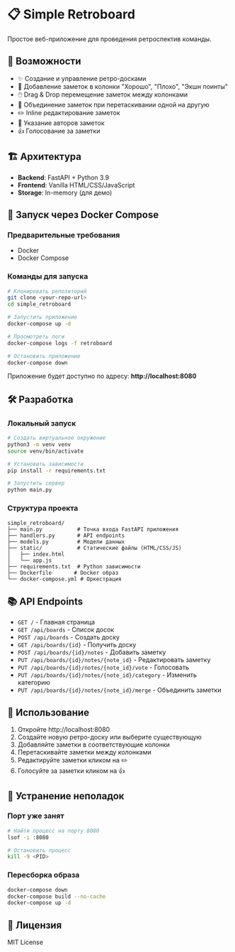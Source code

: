 # 📋 Simple Retroboard

Простое веб-приложение для проведения ретроспектив команды.

## 🚀 Возможности

- ✨ Создание и управление ретро-досками
- 📝 Добавление заметок в колонки "Хорошо", "Плохо", "Экшн поинты" 
- 🖱️ Drag & Drop перемещение заметок между колонками
- 🔗 Объединение заметок при перетаскивании одной на другую
- ✏️ Inline редактирование заметок
- 👥 Указание авторов заметок
- 👍 Голосование за заметки

## 🏗️ Архитектура

- **Backend**: FastAPI + Python 3.9
- **Frontend**: Vanilla HTML/CSS/JavaScript
- **Storage**: In-memory (для демо)

## 🐳 Запуск через Docker Compose

### Предварительные требования
- Docker
- Docker Compose

### Команды для запуска

```bash
# Клонировать репозиторий
git clone <your-repo-url>
cd simple_retroboard

# Запустить приложение
docker-compose up -d

# Просмотреть логи
docker-compose logs -f retroboard

# Остановить приложение
docker-compose down
```

Приложение будет доступно по адресу: **http://localhost:8080**

## 🛠️ Разработка

### Локальный запуск

```bash
# Создать виртуальное окружение
python3 -m venv venv
source venv/bin/activate

# Установить зависимости
pip install -r requirements.txt

# Запустить сервер
python main.py
```

### Структура проекта

```
simple_retroboard/
├── main.py           # Точка входа FastAPI приложения
├── handlers.py       # API endpoints
├── models.py         # Модели данных
├── static/           # Статические файлы (HTML/CSS/JS)
│   ├── index.html
│   └── app.js
├── requirements.txt  # Python зависимости
├── Dockerfile       # Docker образ
└── docker-compose.yml # Оркестрация
```

## 📚 API Endpoints

- `GET /` - Главная страница
- `GET /api/boards` - Список досок
- `POST /api/boards` - Создать доску
- `GET /api/boards/{id}` - Получить доску
- `POST /api/boards/{id}/notes` - Добавить заметку
- `PUT /api/boards/{id}/notes/{note_id}` - Редактировать заметку
- `PUT /api/boards/{id}/notes/{note_id}/vote` - Голосовать
- `PUT /api/boards/{id}/notes/{note_id}/category` - Изменить категорию
- `PUT /api/boards/{id}/notes/{note_id}/merge` - Объединить заметки

## 🎯 Использование

1. Откройте http://localhost:8080
2. Создайте новую ретро-доску или выберите существующую
3. Добавляйте заметки в соответствующие колонки
4. Перетаскивайте заметки между колонками
5. Редактируйте заметки кликом на ✏️
6. Голосуйте за заметки кликом на 👍

## 🐛 Устранение неполадок

### Порт уже занят
```bash
# Найти процесс на порту 8080
lsof -i :8080

# Остановить процесс
kill -9 <PID>
```

### Пересборка образа
```bash
docker-compose down
docker-compose build --no-cache
docker-compose up -d
```

## 📄 Лицензия

MIT License